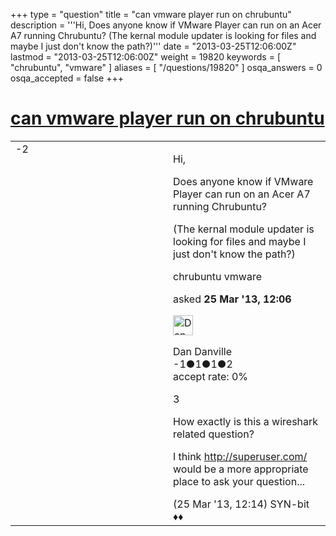 +++
type = "question"
title = "can vmware player run on chrubuntu"
description = '''Hi, Does anyone know if VMware Player can run on an Acer A7 running Chrubuntu? (The kernal module updater is looking for files and maybe I just don&#x27;t know the path?)'''
date = "2013-03-25T12:06:00Z"
lastmod = "2013-03-25T12:06:00Z"
weight = 19820
keywords = [ "chrubuntu", "vmware" ]
aliases = [ "/questions/19820" ]
osqa_answers = 0
osqa_accepted = false
+++

<div class="headNormal">

# [can vmware player run on chrubuntu](/questions/19820/can-vmware-player-run-on-chrubuntu)

</div>

<div id="main-body">

<div id="askform">

<table id="question-table" style="width:100%;"><colgroup><col style="width: 50%" /><col style="width: 50%" /></colgroup><tbody><tr class="odd"><td style="width: 30px; vertical-align: top"><div class="vote-buttons"><div id="post-19820-score" class="post-score" title="current number of votes">-2</div><div id="favorite-count" class="favorite-count"></div></div></td><td><div id="item-right"><div class="question-body"><p>Hi,</p><p>Does anyone know if VMware Player can run on an Acer A7 running Chrubuntu?</p><p>(The kernal module updater is looking for files and maybe I just don't know the path?)</p></div><div id="question-tags" class="tags-container tags">chrubuntu vmware</div><div id="question-controls" class="post-controls"></div><div class="post-update-info-container"><div class="post-update-info post-update-info-user"><p>asked <strong>25 Mar '13, 12:06</strong></p><img src="https://secure.gravatar.com/avatar/f4d59505cc45e2a2b6cb571fa2a1eb23?s=32&amp;d=identicon&amp;r=g" class="gravatar" width="32" height="32" alt="Dan%20Danville&#39;s gravatar image" /><p>Dan Danville<br />
<span class="score" title="-1 reputation points">-1</span><span title="1 badges"><span class="badge1">●</span><span class="badgecount">1</span></span><span title="1 badges"><span class="silver">●</span><span class="badgecount">1</span></span><span title="2 badges"><span class="bronze">●</span><span class="badgecount">2</span></span><br />
<span class="accept_rate" title="Rate of the user&#39;s accepted answers">accept rate:</span> <span title="Dan Danville has no accepted answers">0%</span></p></div></div><div id="comments-container-19820" class="comments-container"><span id="19821"></span><div id="comment-19821" class="comment"><div id="post-19821-score" class="comment-score">3</div><div class="comment-text"><p>How exactly is this a wireshark related question?</p><p>I think <a href="http://superuser.com/">http://superuser.com/</a> would be a more appropriate place to ask your question...</p></div><div id="comment-19821-info" class="comment-info"><span class="comment-age">(25 Mar '13, 12:14)</span> SYN-bit ♦♦</div></div></div><div id="comment-tools-19820" class="comment-tools"></div><div class="clear"></div><div id="comment-19820-form-container" class="comment-form-container"></div><div class="clear"></div></div></td></tr></tbody></table>

</div>

</div>

